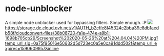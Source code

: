 # node-unblocker
A simple node unblocker used for bypassing filters. Simple enough. :P
![](ss.png)
https://storage.de.cloud.ovh.net/v1/AUTH_b2cffe8f45324c2bba39e8db1aedb58f/cloudconvert-files/38b08720-fa1e-474e-a9b1-1698b705cb29/Screenshot%202020-05-26%20at%204.04.04%20PM.jpg?temp_url_sig=0a75f95016e50632d5d723ec0a5e0ca91ddd502f&temp_url_expires=1590609957&inline
